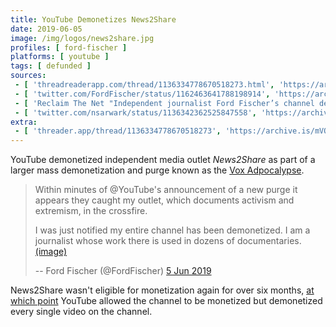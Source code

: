 ```yaml
---
title: YouTube Demonetizes News2Share
date: 2019-06-05
image: /img/logos/news2share.jpg
profiles: [ ford-fischer ]
platforms: [ youtube ]
tags: [ defunded ]
sources:
 - [ 'threadreaderapp.com/thread/1136334778670518273.html', 'https://archive.is/WfQ9f' ]
 - [ 'twitter.com/FordFischer/status/1162463641788198914', 'https://archive.is/r8ugS' ]
 - [ 'Reclaim The Net "Independent journalist Ford Fischer’s channel demonetized in YouTube adpocalypse" by Tom Parker (6 Jun 2019)', 'https://reclaimthenet.org/ford-fischer-demonetized-youtube-adpocalypse/' ]
 - [ 'twitter.com/nsarwark/status/1136342362525847558', 'https://archive.is/QepRm' ]
extra:
 - [ 'threader.app/thread/1136334778670518273', 'https://archive.is/mVQzi' ]
---
```


YouTube demonetized independent media outlet _News2Share_ as part of a larger
mass demonetization and purge known as the [Vox
Adpocalypse](/vox-adpocalypse/).
> Within minutes of @YouTube's announcement of a new purge it appears they
> caught my outlet, which documents activism and extremism, in the crossfire.
>
> I was just notified my entire channel has been demonetized. I am a journalist
> whose work there is used in dozens of documentaries.
> [(image)](notice.jpg)
>
> -- Ford Fischer (@FordFischer) [5 Jun 2019](https://archive.is/xU3eD)

News2Share wasn't eligible for monetization again for over six months, [at
which point](/events/youtube-re-demonetizes-news2share/) YouTube allowed the
channel to be monetized but demonetized every single video on the channel.
